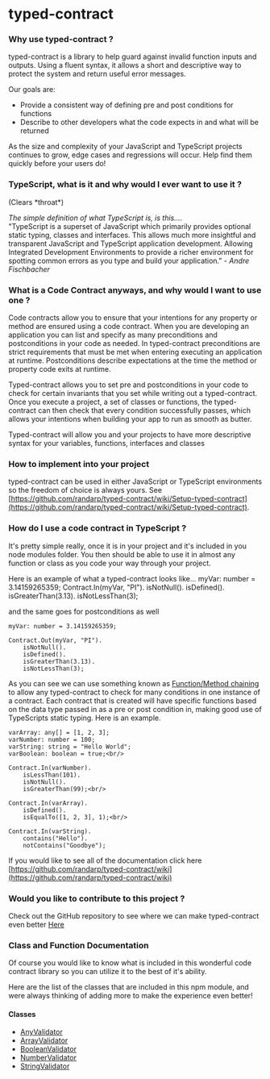 # typed-contract

<h3> Why use typed-contract ? </h3>

typed-contract is a library to help guard against invalid function inputs and outputs. Using a fluent syntax, it allows a short and descriptive way to protect the system and return useful error messages.

Our goals are:

<ul>
  <li>Provide a consistent way of defining pre and post conditions for functions</li>
  <li>Describe to other developers what the code expects in and what will be returned</li>
</ul>

As the size and complexity of your JavaScript and TypeScript projects continues to grow, edge cases and regressions will occur. Help find them quickly before your users do!

<h3>TypeScript, what is it and why would I ever want to use it ?</h3>
 (Clears *throat*)

 <em>The simple definition of what TypeScript is, is this.... </em><br/>
 "TypeScript is a superset of JavaScript which primarily provides optional static typing, classes and interfaces. This allows much more insightful and transparent JavaScript and TypeScript application development. Allowing Integrated Development Environments to provide a richer environment for spotting common errors as you type and build your application." - <em> Andre Fischbacher</em>

<h3> What is a Code Contract anyways, and why would I want to use one ? </h3>

Code contracts allow you to ensure that your intentions for any property or method are ensured using a code contract. When you are developing an application you can list and specify as many preconditions and postconditions in your code as needed. In typed-contract preconditions are strict requirements that must be met when entering executing an application at runtime. Postconditions describe expectations at the time the method or property code exits at runtime.

Typed-contract allows you to set pre and postconditions in your code to check for certain invariants that you set while writing out a typed-contract. Once you execute a project, a set of classes or functions, the typed-contract can then check that every condition successfully passes, which allows your intentions when building your app to run as smooth as butter.

Typed-contract will allow you and your projects to have more descriptive syntax for your variables, functions, interfaces and classes
<h3> How to implement into your project </h3>

typed-contract can be used in either JavaScript or TypeScript environments so the freedom of choice is always yours.  See [https://github.com/randarp/typed-contract/wiki/Setup-typed-contract](https://github.com/randarp/typed-contract/wiki/Setup-typed-contract).

<h3> How do I use a code contract in TypeScript ?</h3>
It's pretty simple really, once it is in your project and it's included in you node modules folder. You then should be able to use it in almost any function or class as you code your way through your project.

Here is an example of what a typed-contract looks like...
	myVar: number = 3.14159265359;
	Contract.In(myVar, "PI").
		isNotNull().
		isDefined().
		isGreaterThan(3.13).
		isNotLessThan(3);

and the same goes for postconditions as well

	myVar: number = 3.14159265359;

	Contract.Out(myVar, "PI").
		isNotNull().
		isDefined().
		isGreaterThan(3.13).
		isNotLessThan(3);

As you can see we can use something known as <a href="https://en.wikipedia.org/wiki/Method_chaining" target="_blank">Function/Method chaining</a> to allow any typed-contract to check for many conditions in one instance of a contract. Each contract that is created will have specific functions based on the data type passed in as a pre or post condition in, making good use of TypeScripts static typing. Here is an example.

	varArray: any[] = [1, 2, 3];
	varNumber: number = 100;
	varString: string = "Hello World";
	varBoolean: boolean = true;<br/>

	Contract.In(varNumber).
		isLessThan(101).
		isNotNull().
		isGreaterThan(99);<br/>

	Contract.In(varArray).
		isDefined().
		isEqualTo([1, 2, 3], 1);<br/>

	Contract.In(varString).
		contains("Hello").
		notContains("Goodbye");

If you would like to see all of the documentation click here [https://github.com/randarp/typed-contract/wiki](https://github.com/randarp/typed-contract/wiki)

<h3> Would you like to contribute to this project ? </h3>
Check out the GitHub repository to see where we can make typed-contract even better <a href="https://github.com/randarp/typed-contract/">Here</a>
<h3> Class and Function Documentation </h3>

Of course you would like to know what is included in this wonderful code contract library so you can utilize it to the best of it's ability.

Here are the list of the classes that are included in this npm module, and were always thinking of adding more to make the experience even better!
<h4>Classes </h4>


* [AnyValidator](https://github.com/randarp/typed-contract/wiki/Classes-and-functions)
* [ArrayValidator](https://github.com/randarp/typed-contract/wiki/Classes-and-functions)
* [BooleanValidator](https://github.com/randarp/typed-contract/wiki/Classes-and-functions)
* [NumberValidator](https://github.com/randarp/typed-contract/wiki/Classes-and-functions)
* [StringValidator](https://github.com/randarp/typed-contract/wiki/Classes-and-functions)